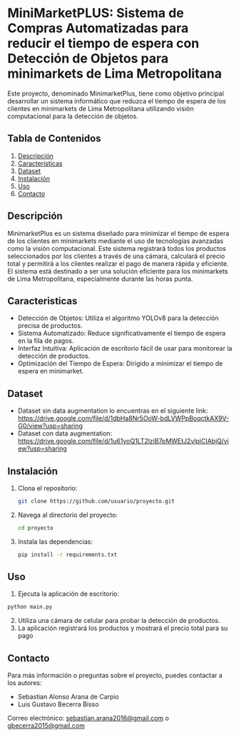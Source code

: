 # MiniMarketPLUS: Sistema de Compras Automatizadas para reducir el tiempo de espera con Detección de Objetos para minimarkets de Lima Metropolitana

Este proyecto, denominado MinimarketPlus, tiene como objetivo principal desarrollar un sistema informático que reduzca el tiempo de espera de los clientes en minimarkets de Lima Metropolitana utilizando visión computacional para la detección de objetos.

## Tabla de Contenidos

1. [Descripción](#descripción)
2. [Características](#características)
3. [Dataset](#dataset)
4. [Instalación](#instalación)
5. [Uso](#uso)
6. [Contacto](#contacto)

## Descripción
MinimarketPlus es un sistema diseñado para minimizar el tiempo de espera de los clientes en minimarkets mediante el uso de tecnologías avanzadas como la visión computacional. Este sistema registrará todos los productos seleccionados por los clientes a través de una cámara, calculará el precio total y permitirá a los clientes realizar el pago de manera rápida y eficiente. El sistema está destinado a ser una solución eficiente para los minimarkets de Lima Metropolitana, especialmente durante las horas punta.

## Caracteristicas
- Detección de Objetos: Utiliza el algoritmo YOLOv8 para la detección precisa de productos.
- Sistema Automatizado: Reduce significativamente el tiempo de espera en la fila de pagos.
- Interfaz Intuitiva: Aplicación de escritorio fácil de usar para monitorear la detección de productos.
- Optimización del Tiempo de Espera: Dirigido a minimizar el tiempo de espera en minimarket.

## Dataset
- Dataset sin data augmentation lo encuentras en el siguiente link:
https://drive.google.com/file/d/1dbHa8Nr5OoW-bdLVWPpBoqctkAX9V-G0/view?usp=sharing
- Dataset con data augmentation:
https://drive.google.com/file/d/1u61yoQ1LT2lzjB7pMWEtJ2vlpiCIAbjQ/view?usp=sharing

## Instalación

1. Clona el repositorio:
    ```bash
    git clone https://github.com/usuario/proyecto.git
    ```
2. Navega al directorio del proyecto:
    ```bash
    cd proyecto
    ```
3. Instala las dependencias:
    ```bash
    pip install -r requirements.txt
    ```

## Uso

1. Ejecuta la aplicación de escritorio:
```bash
python main.py
```
2. Utiliza una cámara de celular para probar la detección de productos.
3. La aplicación registrará los productos y mostrará el precio total para su pago
   
## Contacto
Para más información o preguntas sobre el proyecto, puedes contactar a los autores:

- Sebastian Alonso Arana de Carpio
- Luis Gustavo Becerra Bisso

Correo electrónico: sebastian.arana2016@gmail.com o gbecerra2015@gmail.com
